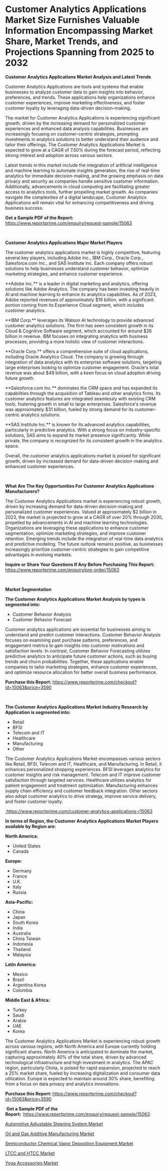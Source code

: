 <p><h1>Customer Analytics Applications Market Size Furnishes Valuable Information Encompassing Market Share, Market Trends, and Projections Spanning from 2025 to 2032</h1></p><p><strong>Customer Analytics Applications Market Analysis and Latest Trends</strong></p>
<p><p>Customer Analytics Applications are tools and systems that enable businesses to analyze customer data to gain insights into behavior, preferences, and trends. These applications help organizations enhance customer experiences, improve marketing effectiveness, and foster customer loyalty by leveraging data-driven decision-making. </p><p>The market for Customer Analytics Applications is experiencing significant growth, driven by the increasing demand for personalized customer experiences and enhanced data analysis capabilities. Businesses are increasingly focusing on customer-centric strategies, prompting investments in analytics solutions to better understand their audience and tailor their offerings. The Customer Analytics Applications Market is expected to grow at a CAGR of 7.50% during the forecast period, reflecting strong interest and adoption across various sectors.</p><p>Latest trends in this market include the integration of artificial intelligence and machine learning to automate insights generation, the rise of real-time analytics for immediate decision-making, and the growing emphasis on data privacy and security as companies handle sensitive customer information. Additionally, advancements in cloud computing are facilitating greater access to analytics tools, further propelling market growth. As companies navigate the complexities of a digital landscape, Customer Analytics Applications will remain vital for enhancing competitiveness and driving business success.</p></p>
<p><strong>Get a Sample PDF of the Report:&nbsp;</strong> <a href="https://www.reportprime.com/enquiry/request-sample/15063?utm_campaign=1832&utm_medium=2&utm_source=Github&utm_content=ia&utm_term=20032025&utm_id=customer-analytics-applications">https://www.reportprime.com/enquiry/request-sample/15063</a></p>
<p>&nbsp;</p>
<p><strong>Customer Analytics Applications Major Market Players</strong></p>
<p><p>The customer analytics applications market is highly competitive, featuring several key players, including Adobe Inc., IBM Corp., Oracle Corp., Salesforce.com Inc., and SAS Institute Inc. Each company offers robust solutions to help businesses understand customer behavior, optimize marketing strategies, and enhance customer experience.</p><p>**Adobe Inc.** is a leader in digital marketing and analytics, offering solutions like Adobe Analytics. The company has been investing heavily in AI and machine learning to enhance its analytics capabilities. As of 2023, Adobe reported revenues of approximately $19 billion, with a significant portion coming from its Experience Cloud segment, which includes customer analytics.</p><p>**IBM Corp.** leverages its Watson AI technology to provide advanced customer analytics solutions. The firm has seen consistent growth in its Cloud & Cognitive Software segment, which accounted for around $26 billion in revenue. IBM focuses on integrating analytics with business processes, providing a more holistic view of customer interactions.</p><p>**Oracle Corp.** offers a comprehensive suite of cloud applications, including Oracle Analytics Cloud. The company is growing through integration of data analytics with its enterprise software solutions, targeting large enterprises looking to optimize customer engagement. Oracle's total revenue was about $49 billion, with a keen focus on cloud adoption driving future growth.</p><p>**Salesforce.com Inc.** dominates the CRM space and has expanded its capabilities through the acquisition of Tableau and other analytics firms. Its customer analytics features are integrated seamlessly with existing CRM tools, fostering growth in small to large enterprises. Salesforce's revenue was approximately $31 billion, fueled by strong demand for its customer-centric analytics solutions.</p><p>**SAS Institute Inc.** is known for its advanced analytics capabilities, particularly in predictive analytics. With a strong focus on industry-specific solutions, SAS aims to expand its market presence significantly. While private, the company is recognized for its consistent growth in the analytics space.</p><p>Overall, the customer analytics applications market is poised for significant growth, driven by increased demand for data-driven decision-making and enhanced customer experiences.</p></p>
<p>&nbsp;</p>
<p><strong>What Are The Key Opportunities For Customer Analytics Applications Manufacturers?</strong></p>
<p><p>The Customer Analytics Applications market is experiencing robust growth, driven by increasing demand for data-driven decision-making and personalized customer experiences. Valued at approximately $2 billion in 2023, the market is projected to grow at a CAGR of over 20% through 2030, propelled by advancements in AI and machine learning technologies. Organizations are leveraging these applications to enhance customer segmentation, optimize marketing strategies, and improve customer retention. Emerging trends include the integration of real-time data analytics and predictive modeling. The future outlook remains positive, as businesses increasingly prioritize customer-centric strategies to gain competitive advantages in evolving markets.</p></p>
<p><strong>Inquire or Share Your Questions If Any Before Purchasing This Report:</strong> <a href="https://www.reportprime.com/enquiry/pre-order/15063?utm_campaign=1832&utm_medium=2&utm_source=Github&utm_content=ia&utm_term=20032025&utm_id=customer-analytics-applications">https://www.reportprime.com/enquiry/pre-order/15063</a></p>
<p>&nbsp;</p>
<p><strong>Market Segmentation</strong></p>
<p><strong>The Customer Analytics Applications Market Analysis by types is segmented into:</strong></p>
<p><ul><li>Customer Behavior Analysis</li><li>Customer Behavior Forecast</li></ul></p>
<p><p>Customer analytics applications are essential for businesses aiming to understand and predict customer interactions. Customer Behavior Analysis focuses on examining past purchase patterns, preferences, and engagement metrics to gain insights into customer motivations and satisfaction levels. In contrast, Customer Behavior Forecasting utilizes predictive analytics to anticipate future customer actions, such as buying trends and churn probabilities. Together, these applications enable companies to tailor marketing strategies, enhance customer experiences, and optimize resource allocation for better overall business performance.</p></p>
<p><strong>Purchase this Report:&nbsp;</strong><a href="https://www.reportprime.com/checkout?id=15063&price=3590&utm_campaign=1832&utm_medium=2&utm_source=Github&utm_content=ia&utm_term=20032025&utm_id=customer-analytics-applications">https://www.reportprime.com/checkout?id=15063&price=3590</a></p>
<p>&nbsp;</p>
<p><strong>The Customer Analytics Applications Market Industry Research by Application is segmented into:</strong></p>
<p><ul><li>Retail</li><li>BFSI</li><li>Telecom and IT</li><li>Healthcare</li><li>Manufacturing</li><li>Other</li></ul></p>
<p><p>The Customer Analytics Applications Market encompasses various sectors like Retail, BFSI, Telecom and IT, Healthcare, and Manufacturing. In Retail, it enhances personalized shopping experiences. BFSI leverages analytics for customer insights and risk management. Telecom and IT improve customer satisfaction through targeted services. Healthcare utilizes analytics for patient engagement and treatment optimization. Manufacturing enhances supply chain efficiency and customer feedback integration. Other sectors also adopt customer analytics to drive strategy, improve service delivery, and foster customer loyalty.</p></p>
<p><a href="https://www.reportprime.com/customer-analytics-applications-r15063?utm_campaign=1832&utm_medium=2&utm_source=Github&utm_content=ia&utm_term=20032025&utm_id=customer-analytics-applications">&nbsp;https://www.reportprime.com/customer-analytics-applications-r15063</a></p>
<p><strong>In terms of Region, the Customer Analytics Applications Market Players available by Region are:</strong></p>
<p>
    <p> <strong> North America: </strong>
        <ul>
            <li>United States</li>
            <li>Canada</li>
        </ul>
        </p> 
    <p> <strong> Europe: </strong>
        <ul>
            <li>Germany</li>
            <li>France</li>
            <li>U.K.</li>
            <li>Italy</li>
            <li>Russia</li>
        </ul>
        </p> 
    <p> <strong> Asia-Pacific: </strong>
        <ul>
            <li>China</li>
            <li>Japan</li>
            <li>South Korea</li>
            <li>India</li>
            <li>Australia</li>
            <li>China Taiwan</li>
            <li>Indonesia</li>
            <li>Thailand</li>
            <li>Malaysia</li>
        </ul>
        </p> 
    <p> <strong> Latin America: </strong>
        <ul>
            <li>Mexico</li>
            <li>Brazil</li>
            <li>Argentina Korea</li>
            <li>Colombia</li>
        </ul>
        </p> 
    <p> <strong> Middle East & Africa: </strong>
        <ul>
            <li>Turkey</li>
            <li>Saudi</li>
            <li>Arabia</li>
            <li>UAE</li>
            <li>Korea</li>
        </ul>
    </p>
    </p>
<p><p>The Customer Analytics Applications Market is experiencing robust growth across various regions, with North America and Europe currently holding significant shares. North America is anticipated to dominate the market, capturing approximately 40% of the total share, driven by advanced technological infrastructure and high investment in analytics. The APAC region, particularly China, is poised for rapid expansion, projected to reach a 25% market share, fueled by increasing digitalization and consumer data utilization. Europe is expected to maintain around 30% share, benefiting from a focus on data privacy and analytics innovations.</p></p>
<p><strong>Purchase this Report: </strong><a href="https://www.reportprime.com/checkout?id=15063&price=3590&utm_campaign=1832&utm_medium=2&utm_source=Github&utm_content=ia&utm_term=20032025&utm_id=customer-analytics-applications">https://www.reportprime.com/checkout?id=15063&price=3590</a></p>
<p>&nbsp;<strong>Get a Sample PDF of the Report:&nbsp;&nbsp;</strong><a href="https://www.reportprime.com/enquiry/request-sample/15063?utm_campaign=1832&utm_medium=2&utm_source=Github&utm_content=ia&utm_term=20032025&utm_id=customer-analytics-applications">https://www.reportprime.com/enquiry/request-sample/15063</a></p>
<p><strong></strong></p>
<p><p><a href="https://github.com/toghojbeinta/Market-Research-Report-List-1/blob/main/automotive-adjustable-steering-system-market.md?utm_campaign=1832&utm_medium=2&utm_source=Github&utm_content=ia&utm_term=20032025&utm_id=customer-analytics-applications">Automotive Adjustable Steering System Market</a></p><p><a href="https://github.com/kluviabolofo/Market-Research-Report-List-1/blob/main/oil-and-gas-additive-manufacturing-market.md?utm_campaign=1832&utm_medium=2&utm_source=Github&utm_content=ia&utm_term=20032025&utm_id=customer-analytics-applications">Oil and Gas Additive Manufacturing Market</a></p><p><a href="https://github.com/spehnluenaru/Market-Research-Report-List-1/blob/main/semiconductor-chemical-vapor-deposition-equipment-market.md?utm_campaign=1832&utm_medium=2&utm_source=Github&utm_content=ia&utm_term=20032025&utm_id=customer-analytics-applications">Semiconductor Chemical Vapor Deposition Equipment Market</a></p><p><a href="https://github.com/alefermeivys/Market-Research-Report-List-1/blob/main/ltcc-and-htcc-market.md?utm_campaign=1832&utm_medium=2&utm_source=Github&utm_content=ia&utm_term=20032025&utm_id=customer-analytics-applications">LTCC and HTCC Market</a></p><p><a href="https://github.com/ryantindyaiz/Market-Research-Report-List-1/blob/main/yoga-accessories-market.md?utm_campaign=1832&utm_medium=2&utm_source=Github&utm_content=ia&utm_term=20032025&utm_id=customer-analytics-applications">Yoga Accessories Market</a></p></p>